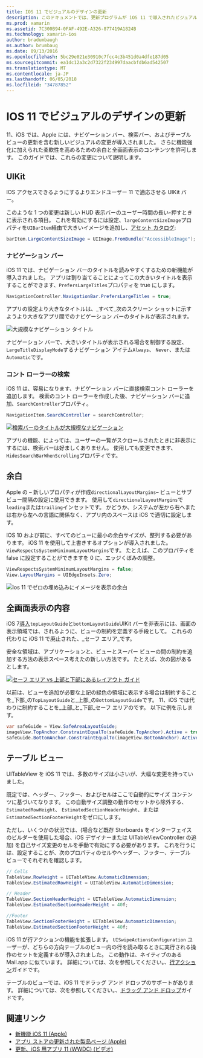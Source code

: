 ```yaml
---
title: IOS 11 でビジュアルのデザインの更新
description: このドキュメントでは、更新プログラムが iOS 11 で導入されたビジュアルのデザインについて説明します。 ナビゲーション バー、検索のコント ローラー、余白、全画面表示コンテンツ、およびテーブルのビューへの変更についても説明します。
ms.prod: xamarin
ms.assetid: 7C300B94-0FAF-492E-A326-877419A1824B
ms.technology: xamarin-ios
author: bradumbaugh
ms.author: brumbaug
ms.date: 09/13/2016
ms.openlocfilehash: 5bc29e021e30910c7fcc4c3b451d0a4dfe187d05
ms.sourcegitcommit: ea1dc12a3c2d7322f234997daacbfdb6ad542507
ms.translationtype: MT
ms.contentlocale: ja-JP
ms.lasthandoff: 06/05/2018
ms.locfileid: "34787852"
---
```

# <a name="visual-design-updates-in-ios-11"></a>IOS 11 でビジュアルのデザインの更新

11、iOS では、Apple には、ナビゲーション バー、検索バー、およびテーブル ビューの更新を含む新しいビジュアルの変更が導入されました。 さらに機能強化に加えられた柔軟性を高めるための余白と全画面表示のコンテンツを許可します。 このガイドでは、これらの変更について説明します。

## <a name="uikit"></a>UIKit

IOS アクセスできるようにするよりエンドユーザー 11 で適応させる UIKit バー。

このような 1 つの変更は新しい HUD 表示バーのユーザー時間の長い-押すときに表示される項目。 これを有効にするには設定、`largeContentSizeImage`プロパティを`UIBarItem`経由で大きいイメージを追加し、[アセット カタログ](~/ios/app-fundamentals/images-icons/displaying-an-image.md):

```csharp
barItem.LargeContentSizeImage = UIImage.FromBundle("AccessibleImage");
```

### <a name="navigation-bar"></a>ナビゲーション バー
iOS 11 では、ナビゲーション バーのタイトルを読みやすくするための新機能が導入されました。 アプリは割り当てることによってこの大きいタイトルを表示することができます、`PrefersLargeTitles`プロパティを true にします。

```csharp
NavigationController.NavigationBar.PrefersLargeTitles = true;
```

アプリの設定より大きなタイトルは、_すべて_次のスクリーン ショットに示すようより大きなアプリ間でのナビゲーション バーのタイトルが表示されます。

![大規模なナビゲーション タイトル](visual-design-images/image7.png)

ナビゲーション バーで、大きいタイトルが表示される場合を制御する設定、`LargeTitleDisplayMode`するナビゲーション アイテム`Always`、 `Never`、または`Automatic`です。

### <a name="search-controller"></a>コント ローラーの検索

iOS 11 は、容易になります、ナビゲーション バーに直接検索コント ローラーを追加します。 検索のコント ローラーを作成した後、ナビゲーション バーに追加、`SearchController`プロパティ。

```csharp
NavigationItem.SearchController = searchController;
```

[![検索バーのタイトルが大規模なナビゲーション](visual-design-images/image8-sml.png)](visual-design-images/image8-sml.png#lightbox)

アプリの機能、によっては、ユーザーの一覧がスクロールされたときに非表示にするには、検索バーは好ましくありません。 使用しても変更できます、`HidesSearchBarWhenScrolling`プロパティです。

## <a name="margins"></a>余白

Apple の – 新しいプロパティが作成`directionalLayoutMargins`– ビューとサブビュー間隔の設定に使用できます。 使用して`directionalLayoutMargins`で`leading`または`trailing`インセットです。 かどうか、システムが左から右へまたは右から左への言語に関係なく、アプリ内のスペースは iOS で適切に設定します。

IOS 10 および前に、すべてのビューに最小の余白サイズが、整列する必要があります。 iOS 11 を使用して上書きするオプションが導入されました。`ViewRespectsSystemMinimumLayoutMargins`です。 たとえば、このプロパティを false に設定することができますを 0 に、エッジくぼみの調整。

```csharp
ViewRespectsSystemMinimumLayoutMargins = false;
View.LayoutMargins = UIEdgeInsets.Zero;
```
![Ios 11 でゼロの埋め込みにイメージを表示の余白](visual-design-images/image9.png)

<a name="fullscreen" />

## <a name="full-screen-content"></a>全画面表示の内容

iOS 7[導入](~/ios/platform/introduction-to-ios7/ios7-ui.md#fullscreen)`topLayoutGuide`と`bottomLayoutGuide`UIKit バーを非表示には、画面の表示領域では、されるように、ビューの制約を定義する手段として。 これらの代わりに iOS 11 で廃止された、_セーフ エリア_です。

安全な領域は、アプリケーションと、ビューとスーパー ビューの間の制約を追加する方法の表示スペース考えたの新しい方法です。 たとえば、次の図があるとします。

[![セーフ エリア vs 上部と下部にあるレイアウト ガイド](visual-design-images/image10-sml.png)](visual-design-images/image10.png#lightbox)

以前は、ビューを追加が必要な上記の緑色の領域に表示する場合は制約することを_下部_の`TopLayoutGuide`と_上部_の`BottomLayoutGuide`です。 11、iOS では代わりに制約することを_上部_と_下部_セーフ エリアのです。 以下に例を示します。

```csharp
var safeGuide = View.SafeAreaLayoutGuide;
imageView.TopAnchor.ConstraintEqualTo(safeGuide.TopAnchor).Active = true;
safeGuide.BottomAnchor.ConstraintEqualTo(imageView.BottomAnchor).Active = true;
```

## <a name="table-view"></a>テーブル ビュー

UITableView を iOS 11 では、多数のサイズは小さいが、大幅な変更を持っていました。

既定では、ヘッダー、フッター、およびセルはここで自動的にサイズ コンテンツに基づいてなります。 この自動サイズ調整の動作のセットから除外する、 `EstimatedRowHeight`、 `EstimatedSectionHeaderHeight`、または`EstimatedSectionFooterHeight`をゼロにします。

ただし、いくつかの状況では、(場合など既存 Storboards をインターフェイスのビルダーを使用した場合、iOS デザイナーまたは UITableViewController の追加) を自己サイズ変更のセルを手動で有効にする必要があります。 これを行うには、設定することが、次のプロパティのセルやヘッダー、フッター、テーブル ビューでそれぞれを確認します。

```csharp
// Cells
TableView.RowHeight = UITableView.AutomaticDimension;
TableView.EstimatedRowHeight = UITableView.AutomaticDimension;

// Header
TableView.SectionHeaderHeight = UITableView.AutomaticDimension;
TableView.EstimatedSectionHeaderHeight = 40f;

//Footer
TableView.SectionFooterHeight = UITableView.AutomaticDimension;
TableView.EstimatedSectionFooterHeight = 40f;

```

iOS 11 が行アクションの機能を拡張します。 `UISwipeActionsConfiguration` ユーザーが、どちらの方向テーブルのビュー内の行を読み取るときに実行される操作のセットを定義するが導入されました。 この動作は、ネイティブのある Mail.app に似ています。 詳細については、次を参照してください。、[行アクション](~/ios/user-interface/controls/tables/row-action.md)ガイドです。

テーブルのビューでは、iOS 11 でドラッグ アンド ドロップのサポートがあります。 詳細については、次を参照してください。、[ドラッグ アンド ドロップ](~/ios/platform/introduction-to-ios11/drag-and-drop.md#uitableview)ガイドです。


## <a name="related-links"></a>関連リンク

- [新機能 iOS 11 (Apple)](https://developer.apple.com/ios/)
- [アプリ ストアの更新された製品ページ (Apple)](https://developer.apple.com/app-store/product-page/)
- [更新、iOS 用アプリ 11 (WWDC) (ビデオ)](https://developer.apple.com/videos/play/wwdc2017/204/)
